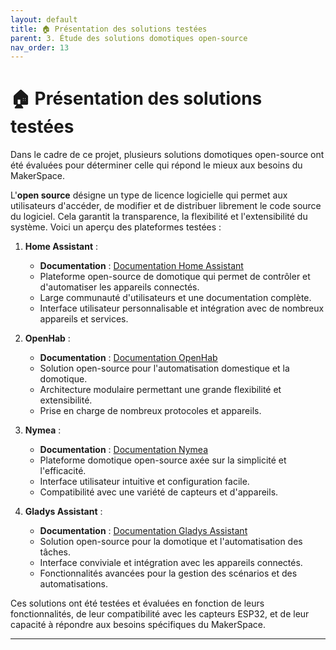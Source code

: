 ```yaml
---
layout: default
title: 🏠 Présentation des solutions testées
parent: 3. Étude des solutions domotiques open-source
nav_order: 13
---
```


# 🏠 Présentation des solutions testées

Dans le cadre de ce projet, plusieurs solutions domotiques open-source ont été évaluées pour déterminer celle qui répond le mieux aux besoins du MakerSpace.

L'**open source** désigne un type de licence logicielle qui permet aux utilisateurs d'accéder, de modifier et de distribuer librement le code source du logiciel. Cela garantit la transparence, la flexibilité et l'extensibilité du système. Voici un aperçu des plateformes testées :

1. **Home Assistant** :
   - **Documentation** : [Documentation Home Assistant](https://www.home-assistant.io/docs/)
   - Plateforme open-source de domotique qui permet de contrôler et d'automatiser les appareils connectés.
   - Large communauté d'utilisateurs et une documentation complète.
   - Interface utilisateur personnalisable et intégration avec de nombreux appareils et services.

2. **OpenHab** :
   - **Documentation** : [Documentation OpenHab](https://www.openhab.org/docs/)
   - Solution open-source pour l'automatisation domestique et la domotique.
   - Architecture modulaire permettant une grande flexibilité et extensibilité.
   - Prise en charge de nombreux protocoles et appareils.

3. **Nymea** :
   - **Documentation** : [Documentation Nymea](https://nymea.io/docs/)
   - Plateforme domotique open-source axée sur la simplicité et l'efficacité.
   - Interface utilisateur intuitive et configuration facile.
   - Compatibilité avec une variété de capteurs et d'appareils.

4. **Gladys Assistant** :
   - **Documentation** : [Documentation Gladys Assistant](https://gladysassistant.com/docs/)
   - Solution open-source pour la domotique et l'automatisation des tâches.
   - Interface conviviale et intégration avec les appareils connectés.
   - Fonctionnalités avancées pour la gestion des scénarios et des automatisations.

Ces solutions ont été testées et évaluées en fonction de leurs fonctionnalités, de leur compatibilité avec les capteurs ESP32, et de leur capacité à répondre aux besoins spécifiques du MakerSpace.

---
